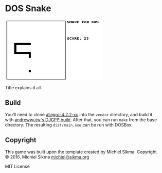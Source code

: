 # DOS Snake

![alt text](screenshot.png "Screenshot")

Title explains it all.

## Build

You'll need to clone [allegro-4.2.2-xc](https://github.com/msikma/allegro-4.2.2-xc)
into the `vendor` directory, and build it with [andrewwutw's DJGPP build](https://github.com/andrewwutw/build-djgpp).
After that, you can run `make` from the base directory. The resulting `dist/main.exe`
can be run with DOSBox.

## Copyright

This game was built upon the template created by Michiel Sikma.
Copyright © 2016, Michiel Sikma <michiel@sikma.org>

MIT License
